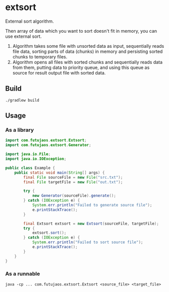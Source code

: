 # extsort
External sort algorithm.

Then array of data which you want to sort doesn't fit in memory, you can use external sort.

1. Algorithm takes some file with unsorted data as input, sequentially reads file data, sorting
parts of data (chunks) in memory and persisting sorted chunks to temporary files.
2. Algorithm opens all files with sorted chunks and sequentially reads data from them, 
putting data to priority queue, and using this queue as source for result output file with sorted data.

## Build

```
./gradlew build
```

## Usage

### As a library

```java
import com.futujaos.extsort.Extsort;
import com.futujaos.extsort.Generator;

import java.io.File;
import java.io.IOException;

public class Example {
    public static void main(String[] args) {
        final File sourceFile = new File("src.txt");
        final File targetFile = new File("out.txt");

        try {
            new Generator(sourceFile).generate();
        } catch (IOException e) {
            System.err.println("Failed to generate source file");
            e.printStackTrace();
        }

        final Extsort extsort = new Extsort(sourceFile, targetFile);
        try {
            extsort.sort();
        } catch (IOException e) {
            System.err.println("Failed to sort source file");
            e.printStackTrace();
        }
    }
}
```

### As a runnable

```
java -cp ... com.futujaos.extsort.Extsort <source_file> <target_file>
```

